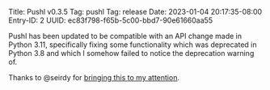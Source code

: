 Title: Pushl v0.3.5
Tag: pushl
Tag: release
Date: 2023-01-04 20:17:35-08:00
Entry-ID: 2
UUID: ec83f798-f65b-5c00-bbd7-90e61660aa55

Pushl has been updated to be compatible with an API change made in Python 3.11, specifically fixing some functionality which was deprecated in Python 3.8 and which I somehow failed to notice the deprecation warning of.

Thanks to @seirdy for [bringing this to my attention](https://github.com/PlaidWeb/Pushl/issues/49).
